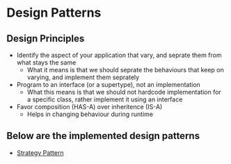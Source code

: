 # Design Patterns

## Design Principles
- Identify the aspect of your application that vary, and seprate them from what stays the same
    - What it means is that we should seprate the behaviours that keep on varying, and implement them seprately
- Program to an interface (or a supertype), not an implementation
    - What this means is that we should not hardcode implementation for a specific class, rather implement it using an interface
- Favor composition (HAS-A) over inheritence (IS-A)
    - Helps in changing behaviour during runtime


## Below are the implemented design patterns
- [Strategy Pattern](StrategyPattern)